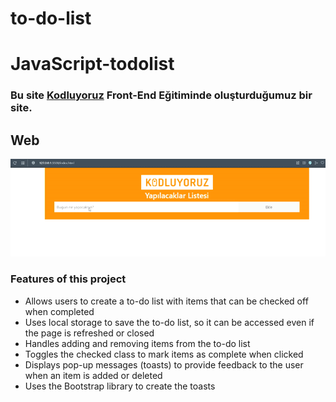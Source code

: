 # to-do-list

# JavaScript-todolist
###	Bu site [Kodluyoruz](https://www.kodluyoruz.org/)  Front-End Eğitiminde oluşturduğumuz bir site.
## Web
![Web](/todo-list.gif)
### Features of this project
- Allows users to create a to-do list with items that can be checked off when completed
- Uses local storage to save the to-do list, so it can be accessed even if the page is refreshed or closed
- Handles adding and removing items from the to-do list
- Toggles the checked class to mark items as complete when clicked
- Displays pop-up messages (toasts) to provide feedback to the user when an item is added or deleted
- Uses the Bootstrap library to create the toasts
